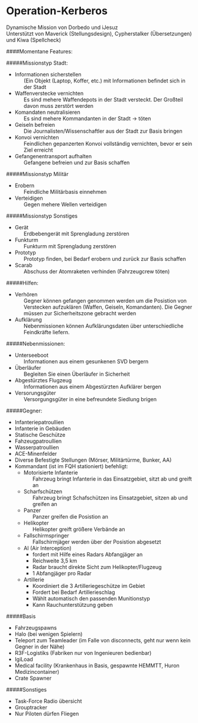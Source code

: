# Operation-Kerberos
Dynamische Mission von Dorbedo und iJesuz </br>
Unterstützt von Maverick (Stellungsdesign), Cypherstalker (Übersetzungen) und Kiwa (Spellcheck)

####Momentane Features:

#####Missionstyp Stadt:<ul>
<li>Informationen sicherstellen<ul>(Ein Objekt (Laptop, Koffer, etc.) mit Informationen  befindet sich in der Stadt</ul></li>
<li>Waffenverstecke vernichten<ul>Es sind mehere Waffendepots in der Stadt versteckt. Der Großteil davon muss zerstört werden</ul></li>
<li>Komandaten neutralisieren<ul>Es sind mehere Kommandanten in der Stadt -> töten</ul></li>
<li>Geiseln befreien<ul>Die Journalisten/Wissenschaftler aus der Stadt zur Basis bringen</ul></li>
<li>Konvoi vernichten<ul>Feindlichen gepanzerten Konvoi vollständig vernichten, bevor er sein Ziel erreicht</ul></li>
<li>Gefangenentransport aufhalten<ul>Gefangene befreien und zur Basis schaffen</ul></li>
</ul>
#####Missionstyp Militär<ul>
<li>Erobern<ul>Feindliche Militärbasis einnehmen</ul></li>
<li>Verteidigen<ul>Gegen mehere Wellen verteidigen</ul></li>
</ul>
#####Missionstyp Sonstiges<ul>
<li>Gerät<ul>Erdbebengerät mit Sprengladung zerstören</ul></li>
<li>Funkturm<ul>Funkturm mit Sprengladung zerstören</ul></li>
<li>Prototyp<ul>Prototyp finden, bei Bedarf erobern und zurück zur Basis schaffen</ul></li>
<li>Scarab<ul>Abschuss der Atomraketen verhinden (Fahrzeugcrew töten)</ul></li>
</ul>
#####Hilfen:<ul>
<li>Verhören<ul>Gegner können gefangen genommen werden um die Posistion von Verstecken aufzuklären (Waffen, Geiseln, Komandanten). Die Gegner müssen zur Sicherheitszone gebracht werden</ul></li>
<li>Aufklärung<ul>Nebenmissionen können Aufklärungsdaten über unterschiedliche Feindkräfte liefern.</ul></li>
</ul>
#####Nebenmissionen:<ul>
<li>Unterseeboot<ul>Informationen aus einem gesunkenen SVD bergern</ul></li>
<li>Überläufer<ul>Begleiten Sie einen Überläufer in Sicherheit</ul></li>
<li>Abgestürztes Flugzeug<ul>Informationen aus einem Abgestürzten Aufklärer bergen</ul></li>
<li>Versorungsgüter<ul>Versorgungsgüter in eine befreundete Siedlung brigen</ul></li>
</ul>
#####Gegner:<ul>
<li>Infanteriepatroullien
<li>Infanterie in Gebäuden
<li>Statische Geschütze
<li>Fahzeugpatroullien
<li>Wasserpatroullien
<li>ACE-Minenfelder
<li>Diverse Befestigte Stellungen (Mörser, Militärtürme, Bunker, AA)
<li>Kommandant (ist im FQH stationiert) befehligt:<ul>
<li>Motorisierte Infanterie<ul>Fahrzeug bringt Infanterie in das Einsatzgebiet, sitzt ab und greift an</ul></li>
<li>Scharfschützen<ul>Fahrzeug bringt Schafschützen ins Einsatzgebiet, sitzen ab und greifen an</ul></li>
<li>Panzer<ul>Panzer greifen die Posistion an</ul></li>
<li>Helikopter<ul>Helikopter greift größere Verbände an</ul></li>
<li>Fallschirmspringer<ul>Fallschirmjäger werden über der Posistion abgesetzt</ul></li>
<li>AI (Air Interception)<ul><li>fordert mit Hilfe eines Radars Abfangjäger an</li>
<li>Reichweite 3,5 km</li>
<li>Radar braucht direkte Sicht zum Helikopter/Flugzeug</li>
<li>1 Abfangjäger pro Radar</li></ul></li>
<li>Artillerie<ul><li>Koordiniert die 3 Artilleriegeschütze im Gebiet</li>
<li>Fordert bei Bedarf Artillerieschlag</li>
<li>Wählt automatisch den passenden Munitionstyp</li>
<li>Kann Rauchunterstützung geben</li></ul></li>
</ul></ul>
#####Basis<ul>
<li>Fahrzeugspawns</li>
<li>Halo (bei wenigen Spielern)</li>
<li>Teleport zum Teamleader (im Falle von disconnects, geht nur wenn kein Gegner in der Nähe)</li>
<li>R3F-Logistiks (Fabriken nur von Ingenieuren bedienbar)</li>
<li>IgiLoad</li>
<li>Medical facility (Krankenhaus in Basis, gespawnte HEMMTT, Huron Medizincontainer)</li>
<li>Crate Spawner</li>
</ul>
#####Sonstiges<ul>
<li>Task-Force Radio übersicht</li>
<li>Grouptracker</li>
<li>Nur Piloten dürfen Fliegen</ul></li>
